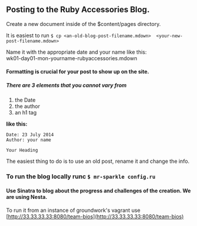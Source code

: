 ## Posting to the Ruby Accessories Blog.

Create a new document inside of the $content/pages directory.

It is easiest to run `$ cp <an-old-blog-post-filename.mdown>  <your-new-post-filename.mdown>`

Name it with the appropriate date and your name like this:  
wk01-day01-mon-yourname-rubyaccessories.mdown

#### Formatting is crucial for your post to show up on the site. 
 
##### There are 3 elements that you cannot vary from  

1. the Date 
2. the author
3. an h1 tag


**like this:**  

    Date: 23 July 2014  
    Author: your name  
    
    Your Heading


The easiest thing to do is to use an old post, rename it and change the info.

### To run the blog locally runc `$ mr-sparkle config.ru`

#### Use Sinatra to blog about the progress and challenges of the creation. We are using Nesta.

To run it from an instance of groundwork's vagrant use [http://33.33.33.33:8080/team-bios](http://33.33.33.33:8080/team-bios)
